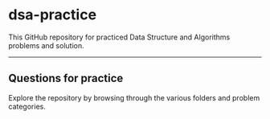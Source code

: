 # dsa-practice

This GitHub repository for practiced Data Structure and Algorithms problems and solution.


---


## Questions for practice

Explore the repository by browsing through the various folders and problem categories.


